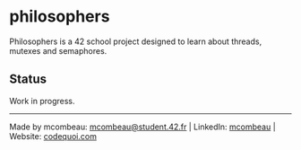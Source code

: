 # philosophers

Philosophers is a 42 school project designed to learn about threads, mutexes and semaphores.

## Status 

Work in progress.

---
Made by mcombeau: mcombeau@student.42.fr | LinkedIn: [mcombeau](https://www.linkedin.com/in/mia-combeau-86653420b/) | Website: [codequoi.com](https://www.codequoi.com)